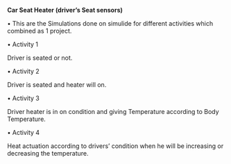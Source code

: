 **Car Seat Heater (driver’s Seat sensors)**

•	This are the Simulations done on simulide for different activities which combined as 1 project.

•	Activity 1 

Driver is seated or not.

•	Activity 2

Driver is seated and heater will on.

•	Activity 3

Driver heater is in on condition and giving Temperature according to Body Temperature.

•	Activity 4

Heat actuation according to drivers’ condition when he will be increasing or decreasing the temperature.


